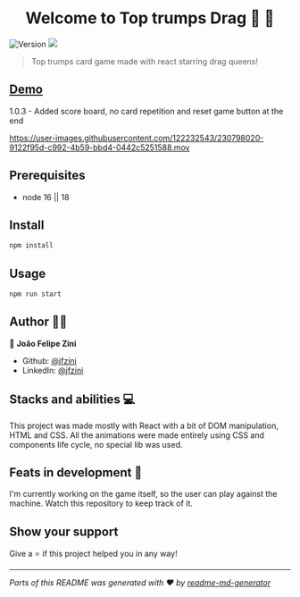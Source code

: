 <h1 align="center">Welcome to Top trumps Drag 🌈 👑</h1>
<p>
  <img alt="Version" src="https://img.shields.io/badge/version-1.0.3-blue.svg?cacheSeconds=2592000" />
  <img src="https://img.shields.io/badge/node-16%20%7C%7C%2018-blue.svg" />
</p>

> Top trumps card game made with react starring drag queens!

## <a href="https://top-trumps-drag.vercel.app/" target="_blank">Demo</a>

1.0.3 - Added score board, no card repetition and reset game button at the end

https://user-images.githubusercontent.com/122232543/230798020-9122f95d-c992-4b59-bbd4-0442c5251588.mov


## Prerequisites

- node 16 || 18

## Install

```sh
npm install
```

## Usage

```sh
npm run start
```

## Author 🧑‍💻

👤 **João Felipe Zini**

* Github: [@jfzini](https://github.com/jfzini)
* LinkedIn: [@jfzini](https://linkedin.com/in/jfzini)

## Stacks and abilities 💻

This project was made mostly with React with a bit of DOM manipulation, HTML and CSS.
All the animations were made entirely using CSS and components life cycle, no special lib was used.

## Feats in development 🚧

I'm currently working on the game itself, so the user can play against the machine. Watch this repository to keep track of it.


## Show your support

Give a ⭐️ if this project helped you in any way!

***
_Parts of this README was generated with ❤️ by [readme-md-generator](https://github.com/kefranabg/readme-md-generator)_
